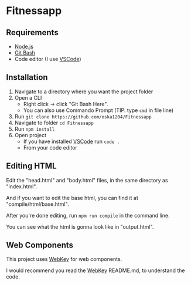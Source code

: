# Fitnessapp

## Requirements

- [Node.js][1]
- [Git Bash][2]
- Code editor (I use [VSCode][3])

## Installation

1. Navigate to a directory where you want the project folder
1. Open a CLI
    - Right click -> click "Git Bash Here".
    - You can also use Commando Prompt (TIP: type `cmd` in file line)
1. Run `git clone https://github.com/oska1204/Fitnessapp`
1. Navigate to folder `cd Fitnessapp`
1. Run `npm install`
1. Open project
    - If you have installed [VSCode][3] run `code .`
    - From your code editor

## Editing HTML

Edit the "head.html" and "body.html" files, in the same directory as "index.html".

And if you want to edit the base html, you can find it at "compile/html/base.html".

After you're done editing, run `npm run compile` in the command line.

You can see what the html is gonna look like in "output.html".

## Web Components

This project uses [WebKey][4] for web components.

I would recommend you read the [WebKey][4] README.md, to understand the code.

[1]: <https://nodejs.org/> "Node.js"
[2]: <https://git-scm.com/> "Git"
[3]: <https://code.visualstudio.com/> "Visual Studio Code"
[4]: <https://github.com/oska1204/WebKey> "WebKey"